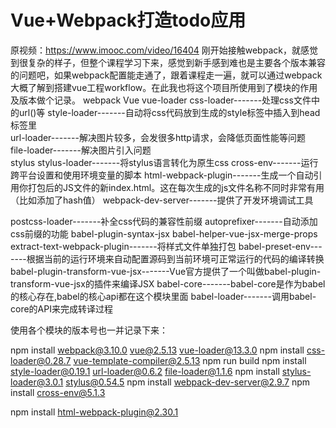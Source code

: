 # Vue+Webpack打造todo应用

原视频：<https://www.imooc.com/video/16404>
刚开始接触webpack，就感觉到很复杂的样子，但整个课程学习下来，感觉到新手感到难也是主要各个版本兼容的问题吧，如果webpack配置能走通了，跟着课程走一遍，就可以通过webpack大概了解到搭建vue工程workflow。在此我也将这个项目所使用到了模块的作用及版本做个记录。
webpack
Vue
vue-loader css-loader-------处理css文件中的url()等	
style-loader-------自动将css代码放到生成的style标签中插入到head标签里	
url-loader-------解决图片较多，会发很多http请求，会降低页面性能等问题	
file-loader-------解决图片引入问题	
stylus
stylus-loader-------将stylus语言转化为原生css
cross-env-------运行跨平台设置和使用环境变量的脚本
html-webpack-plugin-------生成一个自动引用你打包后的JS文件的新index.html。这在每次生成的js文件名称不同时非常有用（比如添加了hash值）
webpack-dev-server-------提供了开发环境调试工具 

postcss-loader-------补全css代码的兼容性前缀
autoprefixer-------自动添加css前缀的功能
babel-plugin-syntax-jsx
babel-helper-vue-jsx-merge-props
extract-text-webpack-plugin-------将样式文件单独打包
babel-preset-env-------根据当前的运行环境来自动配置源码到当前环境可正常运行的代码的编译转换
babel-plugin-transform-vue-jsx-------Vue官方提供了一个叫做babel-plugin-transform-vue-jsx的插件来编译JSX
babel-core-------babel-core是作为babel的核心存在,babel的核心api都在这个模块里面
babel-loader-------调用babel-core的API来完成转译过程	

使用各个模块的版本号也一并记录下来：

npm install webpack@3.10.0 vue@2.5.13 vue-loader@13.3.0
npm install css-loader@0.28.7 vue-template-compiler@2.5.13
npm run build
npm install style-loader@0.19.1 url-loader@0.6.2 file-loader@1.1.6
npm install stylus-loader@3.0.1 stylus@0.54.5
npm install webpack-dev-server@2.9.7
npm install cross-env@5.1.3

npm install html-webpack-plugin@2.30.1
